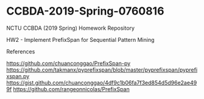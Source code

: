 # CCBDA-2019-Spring-0760816
NCTU CCBDA (2019 Spring) Homework Repository

HW2 - Implement PrefixSpan for Sequential Pattern Mining

References

https://github.com/chuanconggao/PrefixSpan-py
https://github.com/takmanx/pyprefixspan/blob/master/pyprefixspan/pyprefixspan.py
https://gist.github.com/chuanconggao/4df9c1b06fa7f3ed854d5d96e2ae499f
https://github.com/rangeonnicolas/PrefixSpan
